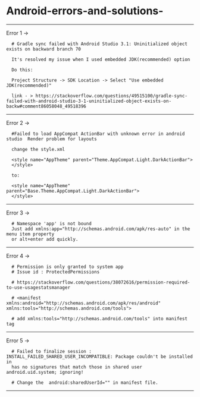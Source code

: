 # Android-errors-and-solutions-

------------------------------------------------------------------------------------------------------------------------------------------
Error 1 -> 

      # Gradle sync failed with Android Studio 3.1: Uninitialized object exists on backward branch 70
      
      It's resolved my issue when I used embedded JDK(recommended) option

      Do this:

      Project Structure -> SDK Location -> Select "Use embedded JDK(recommended)"
      
      link - > https://stackoverflow.com/questions/49515100/gradle-sync-failed-with-android-studio-3-1-uninitialized-object-exists-on-backw#comment86058048_49518396
------------------------------------------------------------------------------------------------------------------------------------------

Error 2 ->

      #Failed to load AppCompat ActionBar with unknown error in android studio  Render problem for layouts
      
      change the style.xml 
      
      <style name="AppTheme" parent="Theme.AppCompat.Light.DarkActionBar">
      </style>
      
      to:

      <style name="AppTheme" parent="Base.Theme.AppCompat.Light.DarkActionBar">
      </style>
      
------------------------------------------------------------------------------------------------------------------------------------------   

Error 3 -> 

      # Namespace 'app' is not bound
      Just add xmlns:app="http://schemas.android.com/apk/res-auto" in the menu item property
      or alt+enter add quickly. 
      
      
------------------------------------------------------------------------------------------------------------------------------------------   

Error 4 ->

      # Permission is only granted to system app 
      # Issue id : ProtectedPermissions
    
      # https://stackoverflow.com/questions/38072616/permission-required-to-use-usagestatsmanager
      
      # <manifest xmlns:android="http://schemas.android.com/apk/res/android"
    xmlns:tools="http://schemas.android.com/tools">
    
      # add xmlns:tools="http://schemas.android.com/tools" into manifest tag

------------------------------------------------------------------------------------------------------------------------------------------  

Error 5 ->

      # Failed to finalize session : INSTALL_FAILED_SHARED_USER_INCOMPATIBLE: Package couldn't be installed in 
      has no signatures that match those in shared user android.uid.system; ignoring!
      
      # Change the  android:sharedUserId="" in manifest file.
      
------------------------------------------------------------------------------------------------------------------------------------------       
